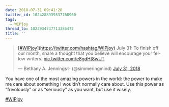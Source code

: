 ```yaml
---
date: 2018-07-31 09:41:28
twitter_id: 1024288939337768960
tags:
  - WIPjoy
thread_to: 1023934737713385472
title: ''
---
```


<blockquote class="twitter-tweet"><p lang="en" dir="ltr"><a href="https://twitter.com/hashtag/WIPjoy?src=hash&amp;ref_src=twsrc%5Etfw">[#WIPjoy](https://twitter.com/hashtag/WIPjoy)</a> July 31: To finish off our month, share a thought that you believe will encourage your fellow writers. <a href="https://t.co/e8gdHt8wUT">pic.twitter.com/e8gdHt8wUT</a></p>&mdash; Bethany A. Jennings✨ (@simmeringmind) <a href="https://twitter.com/simmeringmind/status/1024142743361208321?ref_src=twsrc%5Etfw">July 31, 2018</a></blockquote>
<script async src="https://platform.twitter.com/widgets.js" charset="utf-8"></script>

You have one of the most amazing powers in the world: the power to make me care about something I wouldn’t normally care about. Use this power as “frivolously” or as “seriously” as you want, but use it wisely.

[#WIPjoy](https://twitter.com/hashtag/WIPjoy)
